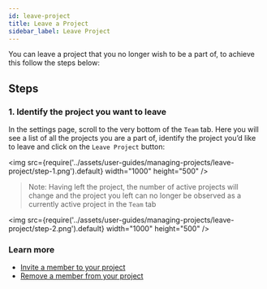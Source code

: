 ```yaml
---
id: leave-project
title: Leave a Project
sidebar_label: Leave Project
---
```


You can leave a project that you no longer wish to be a part of, to achieve this follow the steps below:

## Steps

### 1. Identify the project you want to leave

In the settings page, scroll to the very bottom of the `Team` tab. Here you will see a list of all the projects you are a part of, identify the project you’d like to leave and click on the `Leave Project` button:

<img src={require('../assets/user-guides/managing-projects/leave-project/step-1.png').default} width="1000" height="500" />


> Note: Having left the project, the number of active projects will change and the project you left can no longer be observed as a currently active project in the `Team` tab

<img src={require('../assets/user-guides/managing-projects/leave-project/step-2.png').default} width="1000" height="500" />

### Learn more

- [Invite a member to your project](invite-team-member)
- [Remove a member from your project](remove-team-member)
